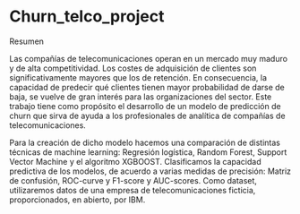 # Churn_telco_project

Resumen

Las compañías de telecomunicaciones operan en un mercado muy maduro y de alta competitividad. Los costes de adquisición de clientes son significativamente mayores que los de retención. En consecuencia, la capacidad de predecir qué clientes tienen mayor probabilidad de darse de baja, se vuelve de gran interés para las organizaciones del sector.
Este trabajo tiene como propósito el desarrollo de un modelo de predicción de churn que sirva de ayuda a los profesionales de analítica de compañías de telecomunicaciones. 

Para la creación de dicho modelo hacemos una comparación de distintas técnicas de machine learning: Regresión logística, Random Forest, Support Vector Machine y el algoritmo XGBOOST. Clasificamos la capacidad predictiva de los modelos, de acuerdo a varias medidas de precisión: Matriz de confusión, ROC-curve y F1-score y AUC-scores. Como dataset, utilizaremos datos de una empresa de telecomunicaciones ficticia, proporcionados, en abierto, por IBM.

